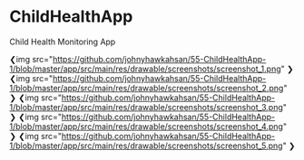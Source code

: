 # ChildHealthApp
Child Health Monitoring App

❮img src="https://github.com/johnyhawkahsan/55-ChildHealthApp-1/blob/master/app/src/main/res/drawable/screenshots/screenshot_1.png" ❯
❮img src="https://github.com/johnyhawkahsan/55-ChildHealthApp-1/blob/master/app/src/main/res/drawable/screenshots/screenshot_2.png" ❯
❮img src="https://github.com/johnyhawkahsan/55-ChildHealthApp-1/blob/master/app/src/main/res/drawable/screenshots/screenshot_3.png" ❯
❮img src="https://github.com/johnyhawkahsan/55-ChildHealthApp-1/blob/master/app/src/main/res/drawable/screenshots/screenshot_4.png" ❯
❮img src="https://github.com/johnyhawkahsan/55-ChildHealthApp-1/blob/master/app/src/main/res/drawable/screenshots/screenshot_5.png" ❯
